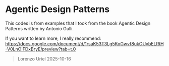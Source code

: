 # Agentic Design Patterns 
This codes is from examples that I took from the book Agentic Design Patterns written by Antonio Gulli.

If you want to learn more, I really recommend: https://docs.google.com/document/d/1rsaK53T3Lg5KoGwvf8ukOUvbELRtH-V0LnOIFDxBryE/preview?tab=t.0

> Lorenzo Uriel 2025-10-16